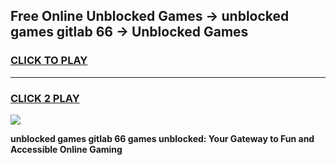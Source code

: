 
## Free Online Unblocked Games → unblocked games gitlab 66 → Unblocked Games
<h3>
<a href="https://premium.freeplayer.one?title=unblocked_games_gitlab_66&ref=21F">CLICK TO PLAY</a></h3>
<hr>

<h3>
<a href="https://premium.freeplayer.one?title=unblocked_games_gitlab_66&ref=21F">CLICK 2 PLAY</a>
  
</h3>

<a href="https://premium.freeplayer.one?title=unblocked_games_gitlab_66&ref=21F/"><img src="https://clearcache.store/games.png"></a>


**unblocked games gitlab 66 games unblocked: Your Gateway to Fun and Accessible Online Gaming**
